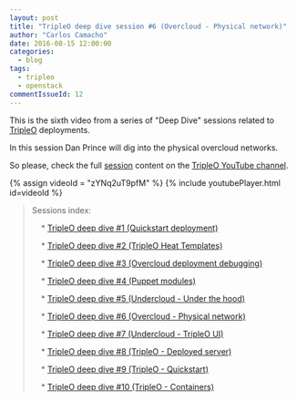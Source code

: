 ```yaml
---
layout: post
title: "TripleO deep dive session #6 (Overcloud - Physical network)"
author: "Carlos Camacho"
date: 2016-08-15 12:00:00
categories:
  - blog
tags:
  - tripleo
  - openstack
commentIssueId: 12
---
```


This is the sixth video from a series of "Deep Dive" sessions
related to [TripleO](http://www.tripleo.org/) deployments.

In this session Dan Prince will dig into the physical overcloud networks.

So please, check the full [session](https://www.youtube.com/watch?v=zYNq2uT9pfM)
content on the [TripleO YouTube channel](https://www.youtube.com/channel/UCNGDxZGwUELpgaBoLvABsTA/).

{% assign videoId = "zYNq2uT9pfM" %}
{% include youtubePlayer.html id=videoId %}

> Sessions index:
>
> &nbsp;&nbsp;&nbsp; * [TripleO deep dive #1 (Quickstart deployment)](http://www.anstack.com/blog/2016/07/11/tripleo-deep-dive-session-1.html)
>
> &nbsp;&nbsp;&nbsp; * [TripleO deep dive #2 (TripleO Heat Templates)](http://www.anstack.com/blog/2016/07/18/tripleo-deep-dive-session-2.html)
>
> &nbsp;&nbsp;&nbsp; * [TripleO deep dive #3 (Overcloud deployment debugging)](http://www.anstack.com/blog/2016/07/22/tripleo-deep-dive-session-3.html)
>
> &nbsp;&nbsp;&nbsp; * [TripleO deep dive #4 (Puppet modules)](http://www.anstack.com/blog/2016/08/01/tripleo-deep-dive-session-4.html)
>
> &nbsp;&nbsp;&nbsp; * [TripleO deep dive #5 (Undercloud - Under the hood)](http://www.anstack.com/blog/2016/08/05/tripleo-deep-dive-session-5.html)
>
> &nbsp;&nbsp;&nbsp; * [TripleO deep dive #6 (Overcloud - Physical network)](http://www.anstack.com/blog/2016/08/15/tripleo-deep-dive-session-6.html)
>
> &nbsp;&nbsp;&nbsp; * [TripleO deep dive #7 (Undercloud - TripleO UI)](http://www.anstack.com/blog/2017/01/16/tripleo-deep-dive-session-7.html)
>
> &nbsp;&nbsp;&nbsp; * [TripleO deep dive #8 (TripleO - Deployed server)](http://www.anstack.com/blog/2017/05/04/tripleo-deep-dive-session-8.html)
>
> &nbsp;&nbsp;&nbsp; * [TripleO deep dive #9 (TripleO - Quickstart)](http://www.anstack.com/blog/2017/05/05/tripleo-deep-dive-session-9.html)
>
> &nbsp;&nbsp;&nbsp; * [TripleO deep dive #10 (TripleO - Containers)](http://www.anstack.com/blog/2017/06/15/tripleo-deep-dive-session-10.html)

